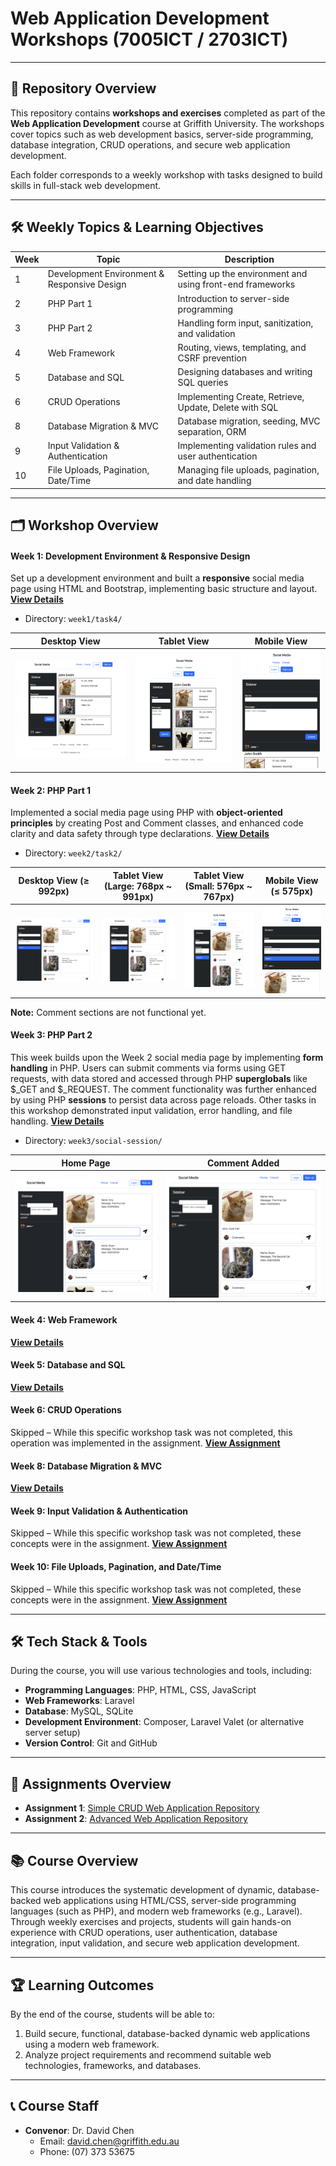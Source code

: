 # Web Application Development Workshops (7005ICT / 2703ICT)

---

## 📘 Repository Overview
This repository contains **workshops and exercises** completed as part of the **Web Application Development** course at Griffith University. The workshops cover topics such as web development basics, server-side programming, database integration, CRUD operations, and secure web application development.

Each folder corresponds to a weekly workshop with tasks designed to build skills in full-stack web development.

---

## 🛠 Weekly Topics & Learning Objectives

| Week | Topic                                | Description                                    |
|------|---------------------------------------|------------------------------------------------|
| 1    | Development Environment & Responsive Design | Setting up the environment and using front-end frameworks |
| 2    | PHP Part 1                           | Introduction to server-side programming        |
| 3    | PHP Part 2                           | Handling form input, sanitization, and validation |
| 4    | Web Framework                        | Routing, views, templating, and CSRF prevention |
| 5    | Database and SQL                     | Designing databases and writing SQL queries    |
| 6    | CRUD Operations                      | Implementing Create, Retrieve, Update, Delete with SQL |
| 8    | Database Migration & MVC             | Database migration, seeding, MVC separation, ORM |
| 9    | Input Validation & Authentication    | Implementing validation rules and user authentication |
| 10   | File Uploads, Pagination, Date/Time  | Managing file uploads, pagination, and date handling |

---

## 🗂 Workshop Overview

#### Week 1: Development Environment & Responsive Design
Set up a development environment and built a **responsive** social media page using HTML and Bootstrap, implementing basic structure and layout. [**View Details**](./week1/README.md)
- Directory: `week1/task4/` 

| Desktop View | Tablet View | Mobile View |
|---|---|---|
| ![Desktop View](./week1/task4/screenshots/desktop.png) | ![Tablet View](./week1/task4/screenshots/tablet.png) | ![Mobile View](./week1/task4/screenshots/mobile.png) |

#### Week 2: PHP Part 1
Implemented a social media page using PHP with **object-oriented principles** by creating Post and Comment classes, and enhanced code clarity and data safety through type declarations. [**View Details**](./week2/README.md)
- Directory: `week2/task2/`

| Desktop View (≥ 992px)                    | Tablet View (Large: 768px ~ 991px)          | Tablet View (Small: 576px ~ 767px)          | Mobile View (≤ 575px)                      |
|--------------------------------------------|---------------------------------------------|---------------------------------------------|---------------------------------------------|
| ![Desktop View](./week2/task2/screenshots/desktop.png) | ![Tablet Large View](./week2/task2/screenshots/tablet-large.png) | ![Tablet Small View](./week2/task2/screenshots/tablet-small.png) | ![Mobile View](./week2/task2/screenshots/mobile.png) |

**Note:** Comment sections are not functional yet.

#### Week 3: PHP Part 2
This week builds upon the Week 2 social media page by implementing **form handling** in PHP. Users can submit comments via forms using GET requests, with data stored and accessed through PHP **superglobals** like $_GET and $_REQUEST. The comment functionality was further enhanced by using PHP **sessions** to persist data across page reloads. Other tasks in this workshop demonstrated input validation, error handling, and file handling. [**View Details**](./week3/README.md)
- Directory: `week3/social-session/`

| Home Page | Comment Added |
|-|-|
| ![Home Page](./week3/social-session/screenshots/home.png) | ![Comment Added](./week3/social-session/screenshots/results.png) |

#### Week 4: Web Framework
[**View Details**](./week4/README.md)
#### Week 5: Database and SQL
[**View Details**](./week5/README.md)
#### Week 6: CRUD Operations
Skipped – While this specific workshop task was not completed, this operation was implemented in the assignment. [**View Assignment**](https://github.com/yourusername/assignment1-repo)
#### Week 8: Database Migration & MVC
[**View Details**](./week8/README.md)
#### Week 9: Input Validation & Authentication
Skipped – While this specific workshop task was not completed, these concepts were in the assignment. [**View Assignment**](https://github.com/yourusername/assignment2-repo)
#### Week 10: File Uploads, Pagination, and Date/Time
Skipped – While this specific workshop task was not completed, these concepts were in the assignment. [**View Assignment**](https://github.com/yourusername/assignment2-repo)

---

## 🛠 Tech Stack & Tools
During the course, you will use various technologies and tools, including:

- **Programming Languages**: PHP, HTML, CSS, JavaScript  
- **Web Frameworks**: Laravel  
- **Database**: MySQL, SQLite  
- **Development Environment**: Composer, Laravel Valet (or alternative server setup)  
- **Version Control**: Git and GitHub  

---

## 📝 Assignments Overview
- **Assignment 1**: [Simple CRUD Web Application Repository](https://github.com/yourusername/assignment1-repo)  
- **Assignment 2**: [Advanced Web Application Repository](https://github.com/yourusername/assignment2-repo)

---

## 📚 Course Overview
This course introduces the systematic development of dynamic, database-backed web applications using HTML/CSS, server-side programming languages (such as PHP), and modern web frameworks (e.g., Laravel). Through weekly exercises and projects, students will gain hands-on experience with CRUD operations, user authentication, database integration, input validation, and secure web application development.

---

## 🏆 Learning Outcomes
By the end of the course, students will be able to:
1. Build secure, functional, database-backed dynamic web applications using a modern web framework.
2. Analyze project requirements and recommend suitable web technologies, frameworks, and databases.

---

## 📞 Course Staff
- **Convenor**: Dr. David Chen  
  - Email: [david.chen@griffith.edu.au](mailto:david.chen@griffith.edu.au)  
  - Phone: (07) 373 53675  